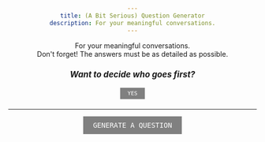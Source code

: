 ```yaml
---
title: (A Bit Serious) Question Generator
description: For your meaningful conversations.
---
```


For your meaningful conversations.  
Don't forget! The answers must be as detailed as possible.

<div class="decision-section">
    <h3><em>Want to decide who goes first?</em></h3>
    <button class="small-button" onclick="showDecision()">YES</button>
    <div id="decisionContainer" class="decision-container"></div>
</div>

---

<button onclick="showNextQuestion()">GENERATE A QUESTION</button>
<div id="questionContainer" class="question-container"></div>

<script>
    let questions = [
        "What is your favorite meal?",
        "If you received a million dollars today, what would you do with it?",
        "What is the nicest gift you have ever received?",
        "What is your happiest memory of this year?",
        "Who do you think is the nicest person in the world?",
        "When was the last time you cried?",
        "How would you spend your last day alive if you were still healthy?",
        "What is your best memory as a kid?",
        "How do you cope with sadness?",
        "What is your favorite place in your neighborhood?",
        "What makes you happy today?",
        "What’s a hobby you’ve always wanted to pick up but never did?",
        "What’s a risk you took that you’re glad you did?",
        "If you could go back in time and change one thing, what would it be?",
        "What’s the kindest thing someone has ever done for you?",
        "What do you think is the meaning of life?"
    ];
    let decisions = [
        "The oldest goes first.",
        "The youngest goes first.",
        "The one who went to the bathroom most recently goes first.",
        "The one with the longest hair goes first.",
        "The one with the shortest hair goes first.",
        "The one with the biggest feet goes first."
    ];
    let shuffledQuestions = [];
    let currentQuestionIndex = 0;

    function shuffle(array) {
        for (let i = array.length - 1; i > 0; i--) {
            const j = Math.floor(Math.random() * (i + 1));
            [array[i], array[j]] = [array[j], array[i]];
        }
        return array;
    }

    function prepareQuestions() {
        if (shuffledQuestions.length === 0) {
            shuffledQuestions = shuffle([...questions]);
            currentQuestionIndex = 0;
        }
    }

    function showNextQuestion() {
        prepareQuestions();

        if (currentQuestionIndex < shuffledQuestions.length) {
            const questionContainer = document.getElementById("questionContainer");
            questionContainer.innerHTML = "";
            const questionElement = document.createElement("div");
            questionElement.className = "question";
            questionElement.textContent = shuffledQuestions[currentQuestionIndex];
            questionContainer.appendChild(questionElement);

            // Apply animation class
            questionElement.classList.add("animated");
            
            // Remove animation class after animation ends to allow re-triggering
            questionElement.addEventListener('animationend', () => {
                questionElement.classList.remove('animated');
            });

            currentQuestionIndex++;
        } else {
            alert("All questions have been shown. Restarting the list.");
            shuffledQuestions = shuffle([...questions]);
            currentQuestionIndex = 0;
            showNextQuestion();
        }
    }

    function showDecision() {
        const decisionContainer = document.getElementById("decisionContainer");
        const decision = decisions[Math.floor(Math.random() * decisions.length)];
        decisionContainer.textContent = decision;

        // Apply animation class
        decisionContainer.classList.add("animated");

        // Remove animation class after animation ends to allow re-triggering
        decisionContainer.addEventListener('animationend', () => {
            decisionContainer.classList.remove('animated');
        });
    }
</script>

<style>
    body {
        padding: 20px;
        text-align: center;
    }
    .decision-section {
        margin-bottom: 20px;
    }
    .decision-section h3 {
        font-size: 1.2em;
    }
    .decision-container {
        margin-top: 10px;
        font-size: 1em;
        font-weight: bold;
        opacity: 0;
        transform: scale(0.5);
        animation: genieEffect 0.5s forwards;
    }
    .question-container {
        margin-top: 20px;
    }
    .question {
        font-size: 1.5em;
        font-weight: bold;
        opacity: 0;
        transform: scale(0.5);
        animation: genieEffect 0.5s forwards;
    }
    @keyframes genieEffect {
        0% {
            opacity: 0;
            transform: scale(0.5);
        }
        100% {
            opacity: 1;
            transform: scale(1);
        }
    }
    button {
        font-family: 'CLover', monospace;
        font-size: 1em;
        padding: 10px 20px;
        cursor: pointer;
        border: none;
        background-color: gray;
        color: white;
        transition: background-color 0.3s;
    }

    .small-button {
        font-size: 0.8em;
        padding: 5px 15px;
    }

    button:hover {
        background-color: #E91E63;
    }
</style>
